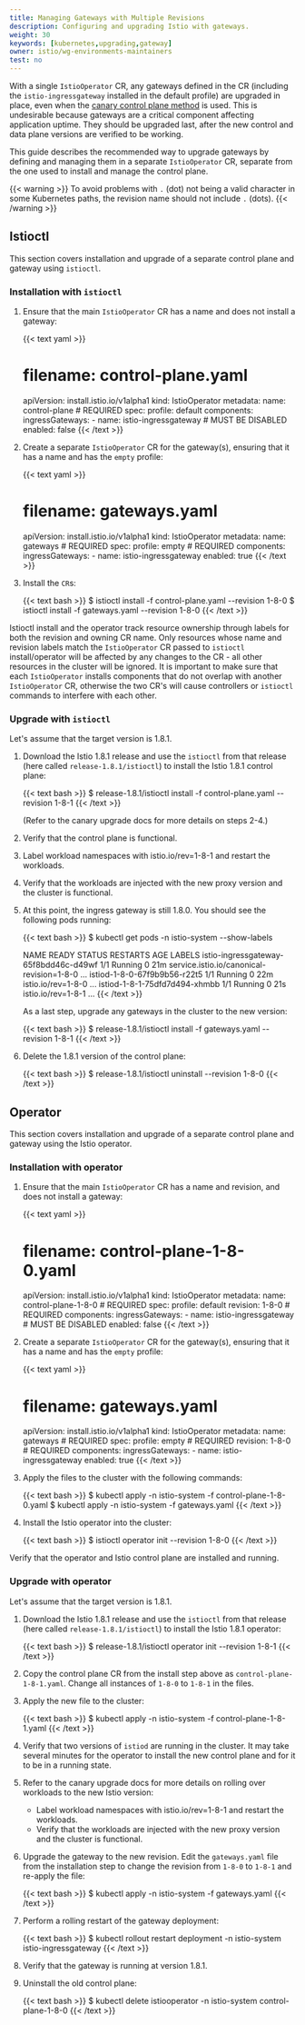 ```yaml
---
title: Managing Gateways with Multiple Revisions
description: Configuring and upgrading Istio with gateways.
weight: 30
keywords: [kubernetes,upgrading,gateway]
owner: istio/wg-environments-maintainers
test: no
---
```


With a single `IstioOperator` CR, any gateways defined in the CR (including the `istio-ingressgateway` installed in the
default profile) are upgraded in place, even when the
[canary control plane method](/docs/setup/upgrade/canary) is used.
This is undesirable because gateways are a critical component affecting application uptime.
They should be upgraded last, after the new control and data plane versions are verified to be working.

This guide describes the recommended way to upgrade gateways by defining and managing them in a separate `IstioOperator` CR,
separate from the one used to install and manage the control plane.

{{< warning >}}
To avoid problems with `.` (dot) not being a valid character in some Kubernetes paths, the revision name should not
include `.` (dots).
{{< /warning >}}

## Istioctl

This section covers installation and upgrade of a separate control plane and gateway using `istioctl`.

### Installation with `istioctl`

1.  Ensure that the main `IstioOperator` CR has a name and does not install a gateway:

    {{< text yaml >}}
    # filename: control-plane.yaml
    apiVersion: install.istio.io/v1alpha1
    kind: IstioOperator
    metadata:
      name: control-plane # REQUIRED
    spec:
      profile: default
      components:
        ingressGateways:
          - name: istio-ingressgateway
            # MUST BE DISABLED
            enabled: false
    {{< /text >}}

1.  Create a separate `IstioOperator` CR for the gateway(s), ensuring that it has a name and has the `empty` profile:

    {{< text yaml >}}
    # filename: gateways.yaml
    apiVersion: install.istio.io/v1alpha1
    kind: IstioOperator
    metadata:
      name: gateways # REQUIRED
    spec:
      profile: empty # REQUIRED
      components:
        ingressGateways:
          - name: istio-ingressgateway
            enabled: true
    {{< /text >}}

1.  Install the `CR`s:

    {{< text bash >}}
    $ istioctl install -f control-plane.yaml --revision 1-8-0
    $ istioctl install -f gateways.yaml --revision 1-8-0
    {{< /text >}}

Istioctl install and the operator track resource ownership through labels for both the revision and owning CR name.
Only resources whose name and revision labels match the `IstioOperator` CR passed to `istioctl` install/operator will be
affected by any changes to the CR - all other resources in the cluster will be ignored.
It is important to make sure that each `IstioOperator` installs components that do not overlap with another `IstioOperator`
CR, otherwise the two CR's will cause controllers or `istioctl` commands to interfere with each other.

### Upgrade with `istioctl`

Let's assume that the target version is 1.8.1.

1.  Download the Istio 1.8.1 release and use the `istioctl` from that release (here called `release-1.8.1/istioctl`)
to install the Istio 1.8.1 control plane:

    {{< text bash >}}
    $ release-1.8.1/istioctl install -f control-plane.yaml --revision 1-8-1
    {{< /text >}}

    (Refer to the canary upgrade docs for more details on steps 2-4.)

1.  Verify that the control plane is functional.

1.  Label workload namespaces with istio.io/rev=1-8-1 and restart the workloads.

1.  Verify that the workloads are injected with the new proxy version and the cluster is functional.

1.  At this point, the ingress gateway is still 1.8.0. You should see the following pods running:

    {{< text bash >}}
    $ kubectl get pods -n istio-system --show-labels

    NAME                                    READY   STATUS    RESTARTS   AGE   LABELS
    istio-ingressgateway-65f8bdd46c-d49wf   1/1     Running   0          21m   service.istio.io/canonical-revision=1-8-0 ...
    istiod-1-8-0-67f9b9b56-r22t5            1/1     Running   0          22m   istio.io/rev=1-8-0 ...
    istiod-1-8-1-75dfd7d494-xhmbb           1/1     Running   0          21s   istio.io/rev=1-8-1 ...
    {{< /text >}}

    As a last step, upgrade any gateways in the cluster to the new version:

    {{< text bash >}}
    $ release-1.8.1/istioctl install -f gateways.yaml --revision 1-8-1
    {{< /text >}}

1.  Delete the 1.8.1 version of the control plane:

    {{< text bash >}}
    $ release-1.8.1/istioctl uninstall --revision 1-8-0
    {{< /text >}}

## Operator

This section covers installation and upgrade of a separate control plane and gateway using the Istio operator.

### Installation with operator

1.  Ensure that the main `IstioOperator` CR has a name and revision, and does not install a gateway:

    {{< text yaml >}}
    # filename: control-plane-1-8-0.yaml
    apiVersion: install.istio.io/v1alpha1
    kind: IstioOperator
    metadata:
      name: control-plane-1-8-0 # REQUIRED
    spec:
      profile: default
      revision: 1-8-0 # REQUIRED
      components:
        ingressGateways:
          - name: istio-ingressgateway
            # MUST BE DISABLED
            enabled: false
    {{< /text >}}

1.  Create a separate `IstioOperator` CR for the gateway(s), ensuring that it has a name and has the `empty` profile:

    {{< text yaml >}}
    # filename: gateways.yaml
    apiVersion: install.istio.io/v1alpha1
    kind: IstioOperator
    metadata:
      name: gateways # REQUIRED
    spec:
      profile: empty # REQUIRED
      revision: 1-8-0 # REQUIRED
      components:
        ingressGateways:
          - name: istio-ingressgateway
            enabled: true
    {{< /text >}}

1.  Apply the files to the cluster with the following commands:

    {{< text bash >}}
    $ kubectl apply -n istio-system -f control-plane-1-8-0.yaml
    $ kubectl apply -n istio-system -f gateways.yaml
    {{< /text >}}

1.  Install the Istio operator into the cluster:

    {{< text bash >}}
    $ istioctl operator init --revision 1-8-0
    {{< /text >}}

Verify that the operator and Istio control plane are installed and running.

### Upgrade with operator

Let's assume that the target version is 1.8.1.

1.  Download the Istio 1.8.1 release and use the `istioctl` from that release (here called `release-1.8.1/istioctl`)
to install the Istio 1.8.1 operator:

    {{< text bash >}}
    $ release-1.8.1/istioctl operator init  --revision 1-8-1
    {{< /text >}}

1.  Copy the control plane CR from the install step above as `control-plane-1-8-1.yaml`. Change all instances of
`1-8-0` to `1-8-1` in the files.

1.  Apply the new file to the cluster:

    {{< text bash >}}
    $ kubectl apply -n istio-system -f control-plane-1-8-1.yaml
    {{< /text >}}

1.  Verify that two versions of `istiod` are running in the cluster. It may take several minutes for the operator to
install the new control plane and for it to be in a running state.

1.  Refer to the canary upgrade docs for more details on rolling over workloads to the new Istio version:

    -  Label workload namespaces with istio.io/rev=1-8-1 and restart the workloads.
    -  Verify that the workloads are injected with the new proxy version and the cluster is functional.

1.  Upgrade the gateway to the new revision. Edit the `gateways.yaml` file from the installation step to change the
revision from `1-8-0` to `1-8-1` and re-apply the file:

    {{< text bash >}}
    $ kubectl apply -n istio-system -f gateways.yaml
    {{< /text >}}

1.  Perform a rolling restart of the gateway deployment:

    {{< text bash >}}
    $ kubectl rollout restart deployment -n istio-system istio-ingressgateway
    {{< /text >}}

1.  Verify that the gateway is running at version 1.8.1.

1.  Uninstall the old control plane:

    {{< text bash >}}
    $ kubectl delete istiooperator -n istio-system control-plane-1-8-0
    {{< /text >}}

